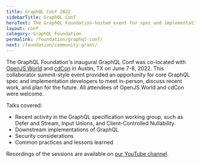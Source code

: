 ```yaml
---
title: GraphQL Conf 2022
sidebarTitle: GraphQL Conf
heroText: The GraphQL Foundation-hosted event for spec and implementation contributors!
layout: conf
category: GraphQL Foundation
permalink: /foundation/graphql-conf/
next: /foundation/community-grant/
---
```


The GraphQL Foundation's inaugural GraphQL Conf was co-located with [OpenJS World](https://events.linuxfoundation.org/openjs-world/) and [cdCon](https://events.linuxfoundation.org/cdcon/) in Austin, TX on June 7-8, 2022. This collaborator summit-style event provided an opportunity for core GraphQL spec and implementation developers to meet in-person, discuss recent work, and plan for the future. All attendees of OpenJS World and cdCon were welcome.

Talks covered:

* Recent activity in the GraphQL specification working group, such as Defer and Stream, Input Unions, and Client-Controlled Nullability.
* Downstream implementations of GraphQL
* Security considerations
* Common practices and lessons learned

Recordings of the sessions are available on [our YouTube channel](https://youtube.graphql.org).
